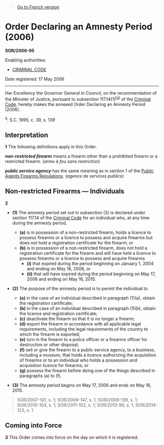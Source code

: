 > [Go to French version](/fr/Règlements/Décrets,%20ordonnances%20et%20règlements%20statutaires/2006/95.md)

# Order Declaring an Amnesty Period (2006)

**SOR/2006-95**

Enabling authorities: 
- [CRIMINAL CODE](/en/Acts/Revised%20Statutes%20of%20Canada/C/C-46.md)

Date registered: 17 May 2006

----------

Her Excellency the Governor General in Council, on the recommendation of the Minister of Justice, pursuant to subsection 117.14(1)<sup><a href='#footnotea_e'>[a]</a></sup> of the [Criminal Code](/en/Acts/Revised%20Statutes%20of%20Canada/C/C-46.md), hereby makes the annexed Order Declaring an Amnesty Period (2006).

<a name='footnotea_e'><sup>a</sup></a>: S.C. 1995, c. 39, s. 139<br />




## Interpretation


**1** The following definitions apply in this Order.

***non-restricted firearm*** means a firearm other than a prohibited firearm or a restricted firearm. (*arme à feu sans restriction*)

***public service agency*** has the same meaning as in section 1 of the [Public Agents Firearms Regulations](/en/Regulations/Statutory%20Orders%20and%20Regulations/98/203.md). (*agence de services publics*)




## Non-restricted Firearms — Individuals


**2** 

- **(1)** The amnesty period set out in subsection (3) is declared under section 117.14 of the [Criminal Code](/en/Acts/Revised%20Statutes%20of%20Canada/C/C-46.md) for an individual who, at any time during the amnesty period,
	- **(a)** is in possession of a non-restricted firearm, holds a licence to possess firearms or a licence to possess and acquire firearms but does not hold a registration certificate for the firearm; or
	- **(b)** is in possession of a non-restricted firearm, does not hold a registration certificate for the firearm and will have held a licence to possess firearms or a licence to possess and acquire firearms
		- **(i)** that expired during the period beginning on January 1, 2004 and ending on May 16, 2006, or
		- **(ii)** that will have expired during the period beginning on May 17, 2006 and ending on May 16, 2015.

- **(2)** The purpose of the amnesty period is to permit the individual to
	- **(a)** in the case of an individual described in paragraph (1)(a), obtain the registration certificate;
	- **(b)** in the case of an individual described in paragraph (1)(b), obtain the licence and registration certificate;
	- **(c)** deactivate the firearm so that it is no longer a firearm;
	- **(d)** export the firearm in accordance with all applicable legal requirements, including the legal requirements of the country to which the firearm is exported;
	- **(e)** turn in the firearm to a police officer or a firearms officer for destruction or other disposal;
	- **(f)** sell or give the firearm to a public service agency, to a business, including a museum, that holds a licence authorizing the acquisition of firearms or to an individual who holds a possession and acquisition licence for firearms; or
	- **(g)** possess the firearm before doing one of the things described in paragraphs (a) to (f).

- **(3)** The amnesty period begins on May 17, 2006 and ends on May 16, 2015.
> SOR/2007-101, s. 1; SOR/2008-147, s. 1; SOR/2009-139, s. 1; SOR/2010-104, s. 1; SOR/2011-102, s. 1; SOR/2013-96, s. 1; SOR/2014-123, s. 1.





## Coming into Force


**3** This Order comes into force on the day on which it is registered.


